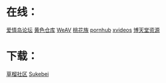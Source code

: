 # 在线：
<a href="http://www.jamgoo.com/" target="_blank">爱情岛论坛</a>
<a href="http://2547ck.com/" target="_blank">黄色仓库</a>
<a href="https://weav.xyz/" target="_blank">WeAV</a>
<a href="http://61thz.com/forum.php/" target="_blank">桃花族</a>
<a href="https://cn.pornhub.com/video/search?search=%E5%9B%BD%E4%BA%A7/" target="_blank">pornhub</a>
<a href="https://www.xvideos.com/?k=%E4%B8%AD%E5%9B%BD&top/" target="_blank">xvideos</a>
<a href="https://btt405.com/?s=vod-show-id-3.html/" target="_blank">博天堂资源</a>
# 下载：
<a href="http://t66y.com/index.php/" target="_blank">草榴社区</a>
<a href="https://sukebei.nyaa.si/" target="_blank">Sukebei</a>
